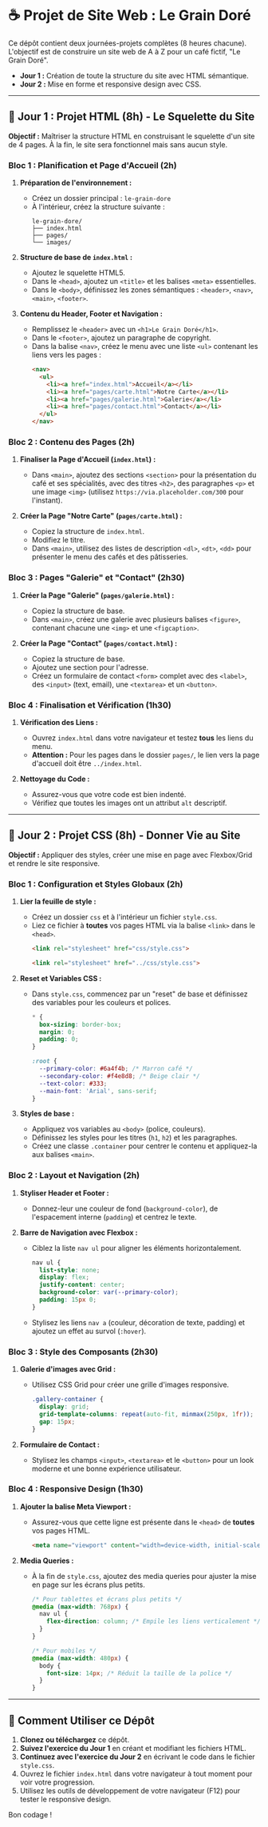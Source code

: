 # ☕ Projet de Site Web : Le Grain Doré

Ce dépôt contient deux journées-projets complètes (8 heures chacune). L'objectif est de construire un site web de A à Z pour un café fictif, "Le Grain Doré".

- **Jour 1 :** Création de toute la structure du site avec HTML sémantique.
- **Jour 2 :** Mise en forme et responsive design avec CSS.

---

## 📅 Jour 1 : Projet HTML (8h) - Le Squelette du Site

**Objectif :** Maîtriser la structure HTML en construisant le squelette d'un site de 4 pages. À la fin, le site sera fonctionnel mais sans aucun style.

### **Bloc 1 : Planification et Page d'Accueil (2h)**

1.  **Préparation de l'environnement :**
    - Créez un dossier principal : `le-grain-dore`
    - À l'intérieur, créez la structure suivante :
      ```
      le-grain-dore/
      ├── index.html
      ├── pages/
      └── images/
      ```

2.  **Structure de base de `index.html` :**
    - Ajoutez le squelette HTML5.
    - Dans le `<head>`, ajoutez un `<title>` et les balises `<meta>` essentielles.
    - Dans le `<body>`, définissez les zones sémantiques : `<header>`, `<nav>`, `<main>`, `<footer>`.

3.  **Contenu du Header, Footer et Navigation :**
    - Remplissez le `<header>` avec un `<h1>Le Grain Doré</h1>`.
    - Dans le `<footer>`, ajoutez un paragraphe de copyright.
    - Dans la balise `<nav>`, créez le menu avec une liste `<ul>` contenant les liens vers les pages :
      ```html
      <nav>
        <ul>
          <li><a href="index.html">Accueil</a></li>
          <li><a href="pages/carte.html">Notre Carte</a></li>
          <li><a href="pages/galerie.html">Galerie</a></li>
          <li><a href="pages/contact.html">Contact</a></li>
        </ul>
      </nav>
      ```

### **Bloc 2 : Contenu des Pages (2h)**

1.  **Finaliser la Page d'Accueil (`index.html`) :**
    - Dans `<main>`, ajoutez des sections `<section>` pour la présentation du café et ses spécialités, avec des titres `<h2>`, des paragraphes `<p>` et une image `<img>` (utilisez `https://via.placeholder.com/300` pour l'instant).

2.  **Créer la Page "Notre Carte" (`pages/carte.html`) :**
    - Copiez la structure de `index.html`.
    - Modifiez le titre.
    - Dans `<main>`, utilisez des listes de description `<dl>`, `<dt>`, `<dd>` pour présenter le menu des cafés et des pâtisseries.

### **Bloc 3 : Pages "Galerie" et "Contact" (2h30)**

1.  **Créer la Page "Galerie" (`pages/galerie.html`) :**
    - Copiez la structure de base.
    - Dans `<main>`, créez une galerie avec plusieurs balises `<figure>`, contenant chacune une `<img>` et une `<figcaption>`.

2.  **Créer la Page "Contact" (`pages/contact.html`) :**
    - Copiez la structure de base.
    - Ajoutez une section pour l'adresse.
    - Créez un formulaire de contact `<form>` complet avec des `<label>`, des `<input>` (text, email), une `<textarea>` et un `<button>`.

### **Bloc 4 : Finalisation et Vérification (1h30)**

1.  **Vérification des Liens :**
    - Ouvrez `index.html` dans votre navigateur et testez **tous** les liens du menu.
    - **Attention :** Pour les pages dans le dossier `pages/`, le lien vers la page d'accueil doit être `../index.html`.

2.  **Nettoyage du Code :**
    - Assurez-vous que votre code est bien indenté.
    - Vérifiez que toutes les images ont un attribut `alt` descriptif.

---

## 🎨 Jour 2 : Projet CSS (8h) - Donner Vie au Site

**Objectif :** Appliquer des styles, créer une mise en page avec Flexbox/Grid et rendre le site responsive.

### **Bloc 1 : Configuration et Styles Globaux (2h)**

1.  **Lier la feuille de style :**
    - Créez un dossier `css` et à l'intérieur un fichier `style.css`.
    - Liez ce fichier à **toutes** vos pages HTML via la balise `<link>` dans le `<head>`.
      ```html
      <link rel="stylesheet" href="css/style.css">
      
      <link rel="stylesheet" href="../css/style.css">
      ```

2.  **Reset et Variables CSS :**
    - Dans `style.css`, commencez par un "reset" de base et définissez des variables pour les couleurs et polices.
      ```css
      * {
        box-sizing: border-box;
        margin: 0;
        padding: 0;
      }
      
      :root {
        --primary-color: #6a4f4b; /* Marron café */
        --secondary-color: #f4e8d8; /* Beige clair */
        --text-color: #333;
        --main-font: 'Arial', sans-serif;
      }
      ```

3.  **Styles de base :**
    - Appliquez vos variables au `<body>` (police, couleurs).
    - Définissez les styles pour les titres (`h1`, `h2`) et les paragraphes.
    - Créez une classe `.container` pour centrer le contenu et appliquez-la aux balises `<main>`.

### **Bloc 2 : Layout et Navigation (2h)**

1.  **Styliser Header et Footer :**
    - Donnez-leur une couleur de fond (`background-color`), de l'espacement interne (`padding`) et centrez le texte.

2.  **Barre de Navigation avec Flexbox :**
    - Ciblez la liste `nav ul` pour aligner les éléments horizontalement.
      ```css
      nav ul {
        list-style: none;
        display: flex;
        justify-content: center;
        background-color: var(--primary-color);
        padding: 15px 0;
      }
      ```
    - Stylisez les liens `nav a` (couleur, décoration de texte, padding) et ajoutez un effet au survol (`:hover`).

### **Bloc 3 : Style des Composants (2h30)**

1.  **Galerie d'images avec Grid :**
    - Utilisez CSS Grid pour créer une grille d'images responsive.
      ```css
      .gallery-container {
        display: grid;
        grid-template-columns: repeat(auto-fit, minmax(250px, 1fr));
        gap: 15px;
      }
      ```

2.  **Formulaire de Contact :**
    - Stylisez les champs `<input>`, `<textarea>` et le `<button>` pour un look moderne et une bonne expérience utilisateur.

### **Bloc 4 : Responsive Design (1h30)**

1.  **Ajouter la balise Meta Viewport :**
    - Assurez-vous que cette ligne est présente dans le `<head>` de **toutes** vos pages HTML.
      ```html
      <meta name="viewport" content="width=device-width, initial-scale=1.0">
      ```

2.  **Media Queries :**
    - À la fin de `style.css`, ajoutez des media queries pour ajuster la mise en page sur les écrans plus petits.
      ```css
      /* Pour tablettes et écrans plus petits */
      @media (max-width: 768px) {
        nav ul {
          flex-direction: column; /* Empile les liens verticalement */
        }
      }
      
      /* Pour mobiles */
      @media (max-width: 480px) {
        body {
          font-size: 14px; /* Réduit la taille de la police */
        }
      }
      ```

---

## 🚀 Comment Utiliser ce Dépôt

1.  **Clonez ou téléchargez** ce dépôt.
2.  **Suivez l'exercice du Jour 1** en créant et modifiant les fichiers HTML.
3.  **Continuez avec l'exercice du Jour 2** en écrivant le code dans le fichier `style.css`.
4.  Ouvrez le fichier `index.html` dans votre navigateur à tout moment pour voir votre progression.
5.  Utilisez les outils de développement de votre navigateur (F12) pour tester le responsive design.

Bon codage !
